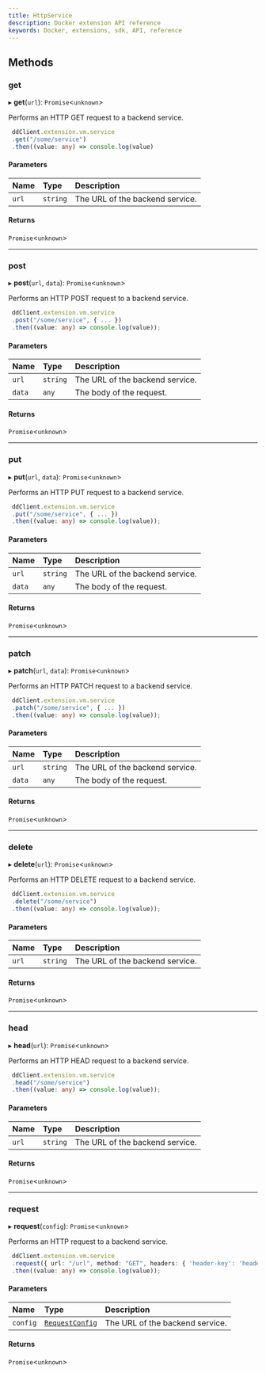 ```yaml
---
title: HttpService
description: Docker extension API reference
keywords: Docker, extensions, sdk, API, reference
---
```


## Methods

### get

▸ **get**(`url`): `Promise`<`unknown`\>

Performs an HTTP GET request to a backend service.

```typescript
 ddClient.extension.vm.service
 .get("/some/service")
 .then((value: any) => console.log(value)
```

#### Parameters

| Name | Type | Description |
| :------ | :------ | :------ |
| `url` | `string` | The URL of the backend service. |

#### Returns

`Promise`<`unknown`\>

___

### post

▸ **post**(`url`, `data`): `Promise`<`unknown`\>

Performs an HTTP POST request to a backend service.

```typescript
 ddClient.extension.vm.service
 .post("/some/service", { ... })
 .then((value: any) => console.log(value));
```

#### Parameters

| Name | Type | Description |
| :------ | :------ | :------ |
| `url` | `string` | The URL of the backend service. |
| `data` | `any` | The body of the request. |

#### Returns

`Promise`<`unknown`\>

___

### put

▸ **put**(`url`, `data`): `Promise`<`unknown`\>

Performs an HTTP PUT request to a backend service.

```typescript
 ddClient.extension.vm.service
 .put("/some/service", { ... })
 .then((value: any) => console.log(value));
```

#### Parameters

| Name | Type | Description |
| :------ | :------ | :------ |
| `url` | `string` | The URL of the backend service. |
| `data` | `any` | The body of the request. |

#### Returns

`Promise`<`unknown`\>

___

### patch

▸ **patch**(`url`, `data`): `Promise`<`unknown`\>

Performs an HTTP PATCH request to a backend service.

```typescript
 ddClient.extension.vm.service
 .patch("/some/service", { ... })
 .then((value: any) => console.log(value));
```

#### Parameters

| Name | Type | Description |
| :------ | :------ | :------ |
| `url` | `string` | The URL of the backend service. |
| `data` | `any` | The body of the request. |

#### Returns

`Promise`<`unknown`\>

___

### delete

▸ **delete**(`url`): `Promise`<`unknown`\>

Performs an HTTP DELETE request to a backend service.

```typescript
 ddClient.extension.vm.service
 .delete("/some/service")
 .then((value: any) => console.log(value));
```

#### Parameters

| Name | Type | Description |
| :------ | :------ | :------ |
| `url` | `string` | The URL of the backend service. |

#### Returns

`Promise`<`unknown`\>

___

### head

▸ **head**(`url`): `Promise`<`unknown`\>

Performs an HTTP HEAD request to a backend service.

```typescript
 ddClient.extension.vm.service
 .head("/some/service")
 .then((value: any) => console.log(value));
```

#### Parameters

| Name | Type | Description |
| :------ | :------ | :------ |
| `url` | `string` | The URL of the backend service. |

#### Returns

`Promise`<`unknown`\>

___

### request

▸ **request**(`config`): `Promise`<`unknown`\>

Performs an HTTP request to a backend service.

```typescript
 ddClient.extension.vm.service
 .request({ url: "/url", method: "GET", headers: { 'header-key': 'header-value' }, data: { ... }})
 .then((value: any) => console.log(value));
```

#### Parameters

| Name | Type | Description |
| :------ | :------ | :------ |
| `config` | [`RequestConfig`](RequestConfig.md) | The URL of the backend service. |

#### Returns

`Promise`<`unknown`\>
